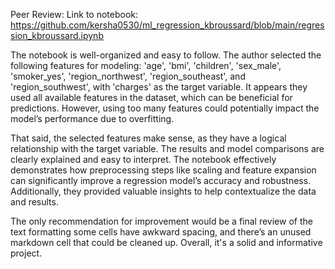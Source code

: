 Peer Review: 
Link to notebook: https://github.com/kersha0530/ml_regression_kbroussard/blob/main/regression_kbroussard.ipynb 

The notebook is well-organized and easy to follow. The author selected the following features for modeling: 'age', 'bmi', 'children', 'sex_male', 'smoker_yes', 'region_northwest', 'region_southeast', and 'region_southwest', with 'charges' as the target variable. It appears they used all available features in the dataset, which can be beneficial for predictions. However, using too many features could potentially impact the model’s performance due to overfitting.

That said, the selected features make sense, as they have a logical relationship with the target variable. The results and model comparisons are clearly explained and easy to interpret. The notebook effectively demonstrates how preprocessing steps like scaling and feature expansion can significantly improve a regression model’s accuracy and robustness. Additionally, they provided valuable insights to help contextualize the data and results.

The only recommendation for improvement would be a final review of the text formatting some cells have awkward spacing, and there’s an unused markdown cell that could be cleaned up. Overall, it's a solid and informative project.